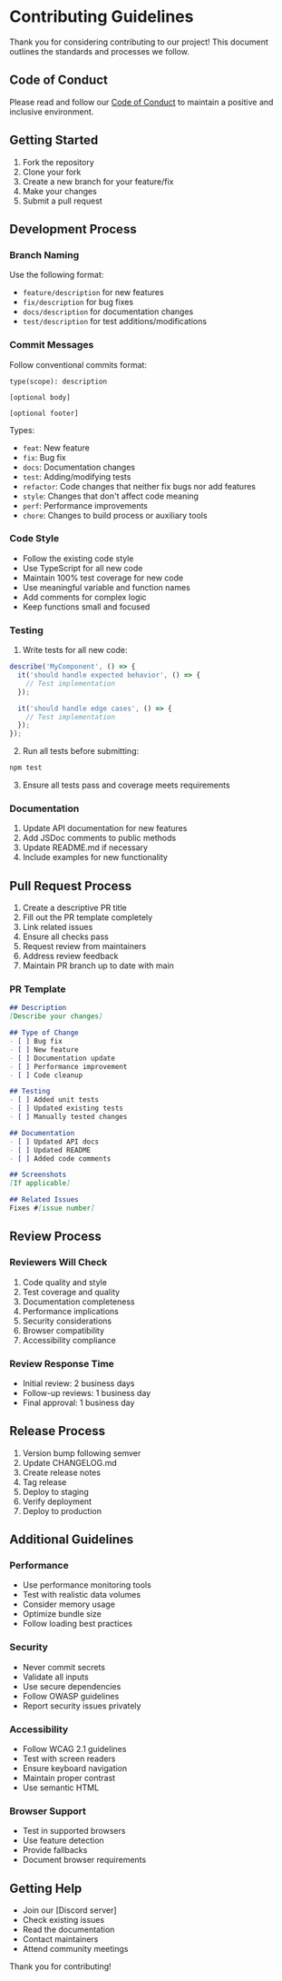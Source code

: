 # Contributing Guidelines

Thank you for considering contributing to our project! This document outlines the standards and processes we follow.

## Code of Conduct

Please read and follow our [Code of Conduct](CODE_OF_CONDUCT.md) to maintain a positive and inclusive environment.

## Getting Started

1. Fork the repository
2. Clone your fork
3. Create a new branch for your feature/fix
4. Make your changes
5. Submit a pull request

## Development Process

### Branch Naming

Use the following format:
- `feature/description` for new features
- `fix/description` for bug fixes
- `docs/description` for documentation changes
- `test/description` for test additions/modifications

### Commit Messages

Follow conventional commits format:
```
type(scope): description

[optional body]

[optional footer]
```

Types:
- `feat`: New feature
- `fix`: Bug fix
- `docs`: Documentation changes
- `test`: Adding/modifying tests
- `refactor`: Code changes that neither fix bugs nor add features
- `style`: Changes that don't affect code meaning
- `perf`: Performance improvements
- `chore`: Changes to build process or auxiliary tools

### Code Style

- Follow the existing code style
- Use TypeScript for all new code
- Maintain 100% test coverage for new code
- Use meaningful variable and function names
- Add comments for complex logic
- Keep functions small and focused

### Testing

1. Write tests for all new code:
```typescript
describe('MyComponent', () => {
  it('should handle expected behavior', () => {
    // Test implementation
  });

  it('should handle edge cases', () => {
    // Test implementation
  });
});
```

2. Run all tests before submitting:
```bash
npm test
```

3. Ensure all tests pass and coverage meets requirements

### Documentation

1. Update API documentation for new features
2. Add JSDoc comments to public methods
3. Update README.md if necessary
4. Include examples for new functionality

## Pull Request Process

1. Create a descriptive PR title
2. Fill out the PR template completely
3. Link related issues
4. Ensure all checks pass
5. Request review from maintainers
6. Address review feedback
7. Maintain PR branch up to date with main

### PR Template

```markdown
## Description
[Describe your changes]

## Type of Change
- [ ] Bug fix
- [ ] New feature
- [ ] Documentation update
- [ ] Performance improvement
- [ ] Code cleanup

## Testing
- [ ] Added unit tests
- [ ] Updated existing tests
- [ ] Manually tested changes

## Documentation
- [ ] Updated API docs
- [ ] Updated README
- [ ] Added code comments

## Screenshots
[If applicable]

## Related Issues
Fixes #[issue number]
```

## Review Process

### Reviewers Will Check

1. Code quality and style
2. Test coverage and quality
3. Documentation completeness
4. Performance implications
5. Security considerations
6. Browser compatibility
7. Accessibility compliance

### Review Response Time

- Initial review: 2 business days
- Follow-up reviews: 1 business day
- Final approval: 1 business day

## Release Process

1. Version bump following semver
2. Update CHANGELOG.md
3. Create release notes
4. Tag release
5. Deploy to staging
6. Verify deployment
7. Deploy to production

## Additional Guidelines

### Performance

- Use performance monitoring tools
- Test with realistic data volumes
- Consider memory usage
- Optimize bundle size
- Follow loading best practices

### Security

- Never commit secrets
- Validate all inputs
- Use secure dependencies
- Follow OWASP guidelines
- Report security issues privately

### Accessibility

- Follow WCAG 2.1 guidelines
- Test with screen readers
- Ensure keyboard navigation
- Maintain proper contrast
- Use semantic HTML

### Browser Support

- Test in supported browsers
- Use feature detection
- Provide fallbacks
- Document browser requirements

## Getting Help

- Join our [Discord server]
- Check existing issues
- Read the documentation
- Contact maintainers
- Attend community meetings

Thank you for contributing! 